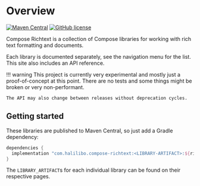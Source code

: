 # Overview

[![Maven Central](https://img.shields.io/maven-central/v/com.halilibo.compose-richtext/richtext-ui.svg?label=Maven%20Central)](https://search.maven.org/search?q=g:%22com.zachklipp.compose-richtext%22)
[![GitHub license](https://img.shields.io/badge/license-Apache%20License%202.0-blue.svg?style=flat)](https://www.apache.org/licenses/LICENSE-2.0)

Compose Richtext is a collection of Compose libraries for working with rich text formatting and
documents.

Each library is documented separately, see the navigation menu for the list. This site also includes
an API reference.

!!! warning
    This project is currently very experimental and mostly just a proof-of-concept at this point.
    There are no tests and some things might be broken or very non-performant.

    The API may also change between releases without deprecation cycles.

## Getting started

These libraries are published to Maven Central, so just add a Gradle dependency:

```groovy
dependencies {
  implementation "com.halilibo.compose-richtext:<LIBRARY-ARTIFACT>:${richtext_version}"
}
```

The `LIBRARY_ARTIFACT`s for each individual library can be found on their respective pages.
